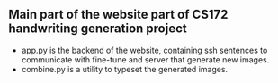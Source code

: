 ## Main part of the website part of CS172 handwriting generation project 

- app.py is the backend of the website, containing ssh sentences to communicate with fine-tune and server that generate new images.
- combine.py is a utility to typeset the generated images.

